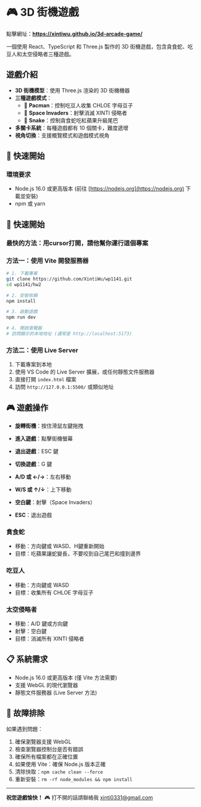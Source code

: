 # 🎮 3D 街機遊戲

點擊網址：**https://xintiwu.github.io/3d-arcade-game/**

一個使用 React、TypeScript 和 Three.js 製作的 3D 街機遊戲，包含貪食蛇、吃豆人和太空侵略者三種遊戲。

## 遊戲介紹

- **3D 街機模型**：使用 Three.js 渲染的 3D 街機機器
- **三種遊戲模式**：
  - 🍒 **Pacman**：控制吃豆人收集 CHLOE 字母豆子
  - 👾 **Space Invaders**：射擊消滅 XINTI 侵略者
  - 🐍 **Snake**：控制貪食蛇吃紅蘋果升級尾巴
- **多關卡系統**：每種遊戲都有 10 個關卡，難度遞增
- **視角切換**：支援概覽模式和遊戲模式視角

## 🚀 快速開始

### 環境要求

- Node.js 16.0 或更高版本 (前往 [https://nodejs.org](https://nodejs.org) 下載並安裝)
- npm 或 yarn

## 🚀 快速開始

### 最快的方法：用cursor打開，請他幫你運行這個專案

### 方法一：使用 Vite 開發服務器
```bash
# 1. 下載專案
git clone https://github.com/XintiWu/wp1141.git
cd wp1141/hw2

# 2. 安裝依賴
npm install

# 3. 啟動遊戲
npm run dev

# 4. 開啟瀏覽器
# 訪問顯示的本地地址 (通常是 http://localhost:5173)
```
### 方法二：使用 Live Server 
1. 下載專案到本地
2. 使用 VS Code 的 Live Server 擴展，或任何靜態文件服務器
3. 直接打開 `index.html` 檔案
4. 訪問 `http://127.0.0.1:5500/` 或類似地址

## 🎮 遊戲操作

- **旋轉街機**：按住滑鼠左鍵拖拽
- **進入遊戲**：點擊街機螢幕
- **退出遊戲**：ESC 鍵
- **切換遊戲**：G 鍵

- **A/D 或 ←/→**：左右移動
- **W/S 或 ↑/↓**：上下移動
- **空白鍵**：射擊（Space Invaders）
- **ESC**：退出遊戲

### 貪食蛇
- 移動：方向鍵或 WASD、H鍵重新開始
- 目標：吃蘋果讓蛇變長，不要咬到自己尾巴和撞到邊界

### 吃豆人
- 移動：方向鍵或 WASD
- 目標：收集所有 CHLOE 字母豆子

### 太空侵略者
- 移動：A/D 鍵或方向鍵
- 射擊：空白鍵
- 目標：消滅所有 XINTI 侵略者

## 📋 系統需求

- Node.js 16.0 或更高版本 (僅 Vite 方法需要)
- 支援 WebGL 的現代瀏覽器
- 靜態文件服務器 (Live Server 方法)

## 🔧 故障排除

如果遇到問題：
1. 確保瀏覽器支援 WebGL
2. 檢查瀏覽器控制台是否有錯誤
3. 確保所有檔案都在正確位置
4. 如果使用 Vite：確保 Node.js 版本正確
5. 清除快取：`npm cache clean --force`
6. 重新安裝：`rm -rf node_modules && npm install`

---

**祝您遊戲愉快！** 🎮
打不開的話請聯絡我 xinti0331@gmail.com 
